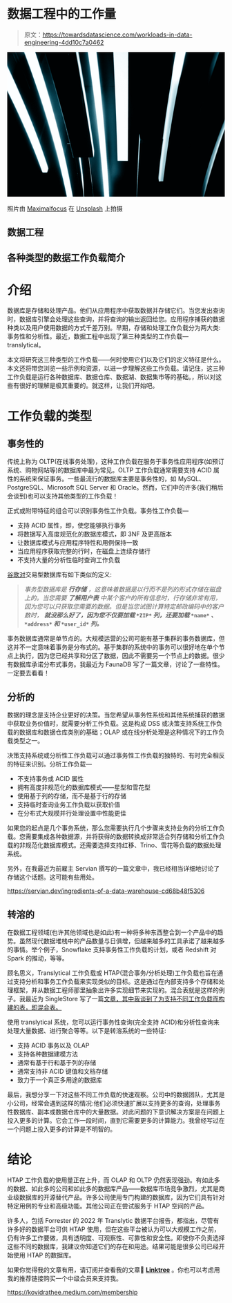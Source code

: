 # 数据工程中的工作量

> 原文：<https://towardsdatascience.com/workloads-in-data-engineering-4dd10c7a0462>

![](img/ae9e573950e01bb16cf0e6a3306f6bba.png)

照片由 [Maximalfocus](https://unsplash.com/@maximalfocus?utm_source=medium&utm_medium=referral) 在 [Unsplash](https://unsplash.com?utm_source=medium&utm_medium=referral) 上拍摄

## 数据工程

## 各种类型的数据工作负载简介

# 介绍

数据库是存储和处理产品。他们从应用程序中获取数据并存储它们。当您发出查询时，数据库引擎会处理这些查询，并将查询的输出返回给您。应用程序捕获的数据种类以及用户使用数据的方式千差万别。早期，存储和处理工作负载分为两大类:事务性和分析性。最近，数据工程中出现了第三种类型的工作负载— translytical。

本文将研究这三种类型的工作负载——何时使用它们以及它们的定义特征是什么。本文还将带您浏览一些示例和资源，以进一步理解这些工作负载。请记住，这三种工作负载是运行各种数据库、数据仓库、数据湖、数据集市等的基础。，所以对这些有很好的理解是极其重要的。就这样，让我们开始吧。

# 工作负载的类型

## 事务性的

传统上称为 OLTP(在线事务处理)，这种工作负载在服务于事务性应用程序(如预订系统、购物网站等)的数据库中最为常见。OLTP 工作负载通常需要支持 ACID 属性的系统来保证事务。一些最流行的数据库主要是事务性的，如 MySQL、PostgreSQL、Microsoft SQL Server 和 Oracle。然而，它们中的许多(我们稍后会谈到)也可以支持其他类型的工作负载！

正式或附带特征的组合可以识别事务性工作负载。事务性工作负载—

*   支持 ACID 属性，即，使您能够执行事务
*   将数据写入高度规范化的数据库模式，即 3NF 及更高版本
*   让数据库模式与应用程序特性和用例保持一致
*   当应用程序获取完整的行时，在磁盘上连续存储行
*   不支持大量的分析性临时查询工作负载

[谷歌对](https://cloud.google.com/learn/what-are-transactional-databases)交易型数据库有如下类似的定义:

> *事务型数据库是* ***行存储*** *，这意味着数据是以行而不是列的形式存储在磁盘上的。当您需要* ***了解用户表*** *中某个客户的所有信息时，行存储非常有用，因为您可以只获取您需要的数据。但是当您试图计算特定邮政编码中的客户数时，* ***就没那么好了，因为您不仅要加载* `*ZIP*` *列，还要加载* `*name*` *、* `*address*` *和* `*user_id*` *列。***

事务数据库通常是单节点的。大规模运营的公司可能有基于集群的事务数据库，但这并不一定意味着事务是分布式的。基于集群的系统中的事务可以很好地在单个节点上执行，因为您已经共享和分区了数据，因此不需要另一个节点上的数据。很少有数据库承诺分布式事务。我最近为 FaunaDB 写了一篇文章，讨论了一些特性。一定要去看看！

## 分析的

数据的理念是支持企业更好的决策。当您希望从事务性系统和其他系统捕获的数据中获取业务价值时，就需要分析工作负载。这是构成 DSS 或决策支持系统工作负载的数据库和数据仓库类别的基础；OLAP 或在线分析处理是这种情况下的工作负载类型之一。

决策支持系统或分析性工作负载可以通过事务性工作负载的独特的、有时完全相反的特征来识别。分析工作负载—

*   不支持事务或 ACID 属性
*   拥有高度非规范化的数据库模式——星型和雪花型
*   使用基于列的存储，而不是基于行的存储
*   支持临时查询业务工作负载以获取价值
*   在分布式大规模并行处理设置中性能更佳

如果您的起点是几个事务系统，那么您需要执行几个步骤来支持业务的分析工作负载。您需要集成各种数据源，并将获得的数据转换成非常适合列存储和分析工作负载的非规范化数据库模式。还需要选择支持红移、Trino、雪花等负载的数据处理系统。

另外，在我最近为前雇主 Servian 撰写的一篇文章中，我已经相当详细地讨论了存储这个话题。这可能有些用处。

<https://servian.dev/ingredients-of-a-data-warehouse-cd68b48f5306>  

## 转溶的

在数据工程领域(也许其他领域也是如此)有一种将多种东西整合到一个产品中的趋势。虽然现代数据堆栈中的产品数量与日俱增，但越来越多的工具承诺了越来越多的事情。举个例子，Snowflake 支持事务性工作负载的计划，或者 Redshift 对 Spark 的推动，等等。

顾名思义，Translytical 工作负载或 HTAP(混合事务/分析处理)工作负载也旨在通过支持分析和事务工作负载来实现类似的目标。这是通过在内部支持多个存储和处理框架，并从数据工程师那里抽象出许多实现细节来实现的。混合表就是这样的例子。我最近为 SingleStore 写了一篇[文章，其中我谈到了为支持不同工作负载而构建的表，即混合表。](https://www.singlestore.com/blog/what-are-hybrid-tables/)

使用 translytical 系统，您可以运行事务性查询(完全支持 ACID)和分析性查询来处理大量数据、进行聚合等等。以下是转溶系统的一些特征:

*   支持 ACID 事务以及 OLAP
*   支持各种数据建模方法
*   通常有基于行和基于列的存储
*   通常支持非 ACID 键值和文档存储
*   致力于一个真正多用途的数据库

最后，我想分享一下对这些不同工作负载的快速观察。公司中的数据团队，尤其是小公司，经常会遇到这样的情况:他们必须快速扩展以支持更多的查询，处理事务性数据库、副本或数据仓库中的大量数据。对此问题的下意识解决方案是在问题上投入更多的计算。它会工作一段时间，直到它需要更多的计算能力。我曾经写过在一个问题上投入更多的计算是不明智的。

</throwing-more-compute-at-the-problem-1ceec0cb178a>  

# 结论

HTAP 工作负载的使用量正在上升，而 OLAP 和 OLTP 仍然表现强劲。有如此多的数据、如此多的公司和如此多的数据库产品——数据库市场竞争激烈，尤其是商业级数据库的开源替代产品。许多公司使用专门构建的数据库，因为它们具有针对特定用例的专业和高级功能。其他公司正在尝试服务于 HTAP 空间的产品。

许多人，包括 Forrester 的 2022 年 Translytic 数据平台报告，都指出，尽管有许多好的数据平台可供 HTAP 使用，但在这些平台被认为可以大规模工作之前，仍有许多工作要做，具有透明度、可观察性、可靠性和安全性。即使你不负责选择这些不同的数据库，我建议你知道它们的存在和用途。结果可能是很多公司已经开始使用 HTAP 的数据库。

如果你觉得我的文章有用，请订阅并查看我的文章🌲 [**Linktree**](https://medium.com/towards-data-science/linktree.com/kovid) 。你也可以考虑用我的推荐链接购买一个中级会员来支持我。

<https://kovidrathee.medium.com/membership> 